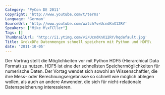 ```yaml
---
Category: 'PyCon DE 2011'
Copyright: 'http://www.youtube.com/t/terms'
Language: 'German'
SourceUrl: 'http://www.youtube.com/watch?v=UcndKnX12RY'
Speakers: ["Mike M\xFCller"]
Tags: []
ThumbnailUrl: 'http://i1.ytimg.com/vi/UcndKnX12RY/hqdefault.jpg'
Title: Gro\xDFe Datenmengen schnell speichern mit Python und HDF5\
date: '2011-10-05'
---
```

Der Vortrag stellt die Möglichkeiten vor mit Python HDF5 (Hierarchical Data Format) zu nutzen. HDF5 ist eine der schnellsten Speichermöglichkeiten für numerische Daten. Der Vortag wendet sich sowohl an Wissenschaftler, die ihre Mess- oder  Berechnungsergebnisse so schnell wie möglich ablegen wollen, als auch an andere Anwender, die sich für nicht-relationale Datenspeicherung interessieren.
